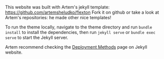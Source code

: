 This website was built with Artem's jekyll template: https://github.com/artemsheludko/flexton
Fork it on github or take a look at Artem's repositories: he made other nice templates!

To run the theme locally, navigate to the theme directory and run `bundle install` to install the dependencies, then run `jekyll serve` or `bundle exec serve` to start the Jekyll server.

Artem recommend checking the [Deployment Methods](https://jekyllrb.com/docs/deployment-methods/) page on Jekyll website.
